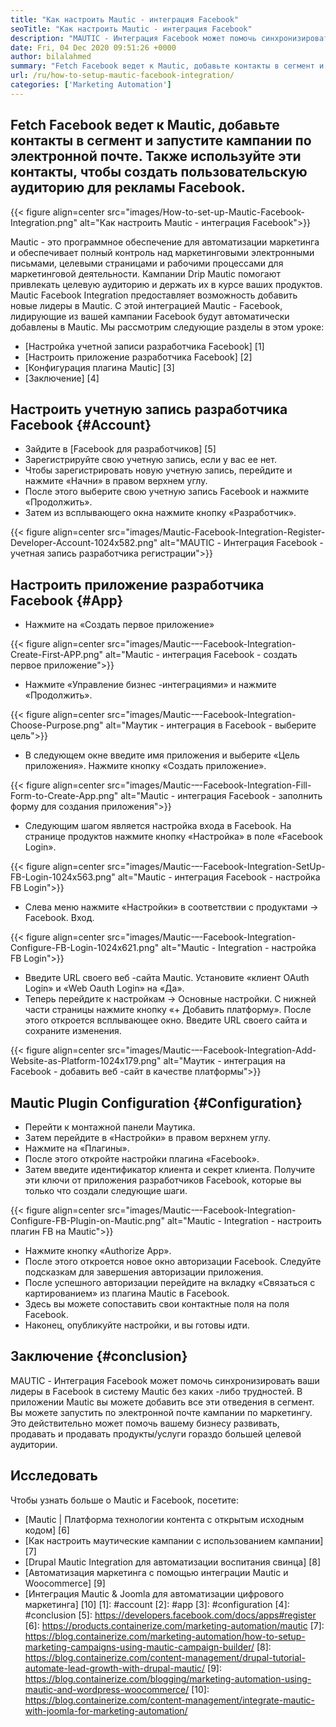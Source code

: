 ```yaml
---
title: "Как настроить Mautic - интеграция Facebook" 
seoTitle: "Как настроить Mautic - интеграция Facebook" 
description: "MAUTIC - Интеграция Facebook может помочь синхронизировать ваши лиды Facebook в систему Mautic без каких -либо трудностей, а затем использовать их в маркетинговых кампаниях." 
date: Fri, 04 Dec 2020 09:51:26 +0000
author: bilalahmed
summary: "Fetch Facebook ведет к Mautic, добавьте контакты в сегмент и запустите электронные кампании. Также используйте эти контакты, чтобы создать пользовательскую аудиторию для рекламы Facebook." 
url: /ru/how-to-setup-mautic-facebook-integration/
categories: ['Marketing Automation']
---
```


## Fetch Facebook ведет к Mautic, добавьте контакты в сегмент и запустите кампании по электронной почте. Также используйте эти контакты, чтобы создать пользовательскую аудиторию для рекламы Facebook.

{{< figure align=center src="images/How-to-set-up-Mautic-Facebook-Integration.png" alt="Как настроить Mautic - интеграция Facebook">}}

Mautic - это программное обеспечение для автоматизации маркетинга и обеспечивает полный контроль над маркетинговыми электронными письмами, целевыми страницами и рабочими процессами для маркетинговой деятельности. Кампании Drip Mautic помогают привлекать целевую аудиторию и держать их в курсе ваших продуктов. Mautic Facebook Integration предоставляет возможность добавить новые лидеры в Mautic. С этой интеграцией Mautic - Facebook, лидирующие из вашей кампании Facebook будут автоматически добавлены в Mautic.
Мы рассмотрим следующие разделы в этом уроке:
  * [Настройка учетной записи разработчика Facebook] [1]
  * [Настроить приложение разработчика Facebook] [2]
  * [Конфигурация плагина Mautic] [3]
  * [Заключение] [4]

## Настроить учетную запись разработчика Facebook {#Account}
  * Зайдите в [Facebook для разработчиков] [5]
  * Зарегистрируйте свою учетную запись, если у вас ее нет.
  * Чтобы зарегистрировать новую учетную запись, перейдите и нажмите «Начни» в правом верхнем углу.
  * После этого выберите свою учетную запись Facebook и нажмите «Продолжить».
  * Затем из всплывающего окна нажмите кнопку «Разработчик».

{{< figure align=center src="images/Mautic-Facebook-Integration-Register-Developer-Account-1024x582.png" alt="MAUTIC - Интеграция Facebook - учетная запись разработчика регистрации">}}


## Настроить приложение разработчика Facebook {#App}
  * Нажмите на «Создать первое приложение»

{{< figure align=center src="images/Mautic-–-Facebook-Integration-Create-First-APP.png" alt="Mautic - интеграция Facebook - создать первое приложение">}}

  * Нажмите «Управление бизнес -интеграциями» и нажмите «Продолжить».

{{< figure align=center src="images/Mautic-–-Facebook-Integration-Choose-Purpose.png" alt="Маутик - интеграция в Facebook - выберите цель">}}

  * В следующем окне введите имя приложения и выберите «Цель приложения». Нажмите кнопку «Создать приложение».

{{< figure align=center src="images/Mautic-–-Facebook-Integration-Fill-Form-to-Create-App.png" alt="Mautic - интеграция Facebook - заполнить форму для создания приложения">}}

  * Следующим шагом является настройка входа в Facebook. На странице продуктов нажмите кнопку «Настройка» в поле «Facebook Login».

{{< figure align=center src="images/Mautic-–-Facebook-Integration-SetUp-FB-Login-1024x563.png" alt="Mautic - интеграция Facebook - настройка FB Login">}}

  * Слева меню нажмите «Настройки» в соответствии с продуктами -> Facebook. Вход.

{{< figure align=center src="images/Mautic-–-Facebook-Integration-Configure-FB-Login-1024x621.png" alt="Mautic - Integration - настройка FB Login">}}

  * Введите URL своего веб -сайта Mautic. Установите «клиент OAuth Login» и «Web Oauth Login» на «Да».
  * Теперь перейдите к настройкам -> Основные настройки. С нижней части страницы нажмите кнопку «+ Добавить платформу». После этого откроется всплывающее окно. Введите URL своего сайта и сохраните изменения.

{{< figure align=center src="images/Mautic-–-Facebook-Integration-Add-Website-as-Platform-1024x179.png" alt="Маутик - интеграция на Facebook - добавить веб -сайт в качестве платформы">}}


## Mautic Plugin Configuration {#Configuration}
  * Перейти к монтажной панели Маутика.
  * Затем перейдите в «Настройки» в правом верхнем углу.
  * Нажмите на «Плагины».
  * После этого откройте настройки плагина «Facebook».
  * Затем введите идентификатор клиента и секрет клиента. Получите эти ключи от приложения разработчиков Facebook, которые вы только что создали следующие шаги.

{{< figure align=center src="images/Mautic-–-Facebook-Integration-Configure-FB-Plugin-on-Mautic.png" alt="Mautic - Integration - настроить плагин FB на Mautic">}}

  * Нажмите кнопку «Authorize App».
  * После этого откроется новое окно авторизации Facebook. Следуйте подсказкам для завершения авторизации приложения.
  * После успешного авторизации перейдите на вкладку «Связаться с картированием» из плагина Mautic в Facebook.
  * Здесь вы можете сопоставить свои контактные поля на поля Facebook.
  * Наконец, опубликуйте настройки, и вы готовы идти.

## Заключение {#conclusion}
MAUTIC - Интеграция Facebook может помочь синхронизировать ваши лидеры в Facebook в систему Mautic без каких -либо трудностей. В приложении Mautic вы можете добавить все эти отведения в сегмент. Вы можете запустить по электронной почте кампании по маркетингу. Это действительно может помочь вашему бизнесу развивать, продавать и продавать продукты/услуги гораздо большей целевой аудитории.

## Исследовать
Чтобы узнать больше о Mautic и Facebook, посетите:
  * [Mautic | Платформа технологии контента с открытым исходным кодом] [6]
  * [Как настроить маутические кампании с использованием кампании] [7]
  * [Drupal Mautic Integration для автоматизации воспитания свинца] [8]
  * [Автоматизация маркетинга с помощью интеграции Mautic и Woocommerce] [9]
  * [Интеграция Mautic & Joomla для автоматизации цифрового маркетинга] [10]
[1]: #account
[2]: #app
[3]: #configuration
[4]: #conclusion
[5]: https://developers.facebook.com/docs/apps#register
[6]: https://products.containerize.com/marketing-automation/mautic
[7]: https://blog.containerize.com/marketing-automation/how-to-setup-marketing-campaigns-using-mautic-campaign-builder/
[8]: https://blog.containerize.com/content-management/drupal-tutorial-automate-lead-growth-with-drupal-mautic/
[9]: https://blog.containerize.com/blogging/marketing-automation-using-mautic-and-wordpress-woocommerce/
[10]: https://blog.containerize.com/content-management/integrate-mautic-with-joomla-for-marketing-automation/
